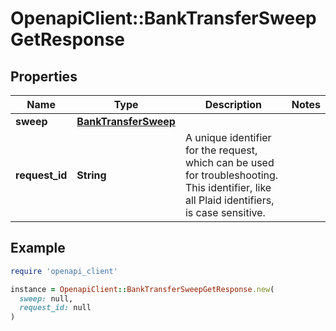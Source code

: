 # OpenapiClient::BankTransferSweepGetResponse

## Properties

| Name | Type | Description | Notes |
| ---- | ---- | ----------- | ----- |
| **sweep** | [**BankTransferSweep**](BankTransferSweep.md) |  |  |
| **request_id** | **String** | A unique identifier for the request, which can be used for troubleshooting. This identifier, like all Plaid identifiers, is case sensitive. |  |

## Example

```ruby
require 'openapi_client'

instance = OpenapiClient::BankTransferSweepGetResponse.new(
  sweep: null,
  request_id: null
)
```

